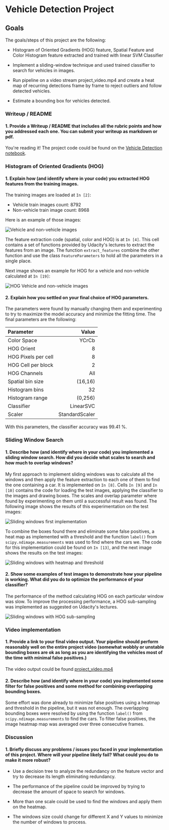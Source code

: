 # Vehicle Detection Project

## Goals

The goals/steps of this project are the following:

- Histogram of Oriented Gradients (HOG) feature, Spatial Feature and  Color Histogram feature extracted and trained with linear SVM Classifier

- Implement a sliding-window technique and used trained classifier to search for vehicles in images.

- Run pipeline on a video stream project_video.mp4 and create a heat map of recurring detections frame by frame to reject outliers and follow detected vehicles.

- Estimate a bounding box for vehicles detected.


### Writeup / README

#### 1. Provide a Writeup / README that includes all the rubric points and how you addressed each one. You can submit your writeup as markdown or pdf.

You're reading it!
The project code could be found on the [Vehicle Detection notebook](project.ipynb).

### Histogram of Oriented Gradients (HOG)

#### 1. Explain how (and identify where in your code) you extracted HOG features from the training images.

The training images are loaded at `In [2]`:

- Vehicle train images count: 8792
- Non-vehicle train image count: 8968

Here is an example of those images:

![Vehicle and non-vehicle images](images/vehicle-non-vehicle.png)

The feature extraction code (spatial, color and HOG) is at `In [4]`. This cell contains a set of functions provided by Udacity's lectures to extract the features from an image. The function `extract_features` combine the other function and use the class `FeatureParameters` to hold all the parameters in a single place.

Next image shows an example for HOG for a vehicle and non-vehicle calculated at `In [19]`:

![HOG Vehicle and non-vehicle images](images/hog.png)

#### 2. Explain how you settled on your final choice of HOG parameters.

The parameters were found by manually changing them and experimenting to try to maximize the model accuracy and minimize the fitting time. The final parameters are the following:

|Parameter|Value|
|:--------|----:|
|Color Space|YCrCb|
|HOG Orient|8|
|HOG Pixels per cell|8|
|HOG Cell per block|2|
|HOG Channels|All|
|Spatial bin size| (16,16)|
|Histogram bins|32|
|Histogram range|(0,256)|
|Classifier|LinearSVC|
|Scaler|StandardScaler|

With this parameters, the classifier accuracy was 99.41 %.

### Sliding Window Search

#### 1. Describe how (and identify where in your code) you implemented a sliding window search. How did you decide what scales to search and how much to overlap windows?

My first approach to implement sliding windows was to calculate all the windows and then apply the feature extraction to each one of them to find the one containing a car. It is implemented on `In [8]`. Cells `In [9]` and `In [10]` contains the code for loading the test images, applying the classifier to the images and drawing boxes. The scales and overlap parameter where found by experimenting on them until a successful result was found. The following image shows the results of this experimentation on the test images:

![Sliding windows first implementation](images/sliding_windows.png)

To combine the boxes found there and eliminate some false positives, a heat map as implemented with a threshold and the function `label()` from `scipy.ndimage.measurements` was used to find where the cars we. The code for this implementation could be found on `In [13]`, and the next image shows the results on the test images:

![Sliding windows with heatmap and threshold](images/withheatmap.png)

#### 2. Show some examples of test images to demonstrate how your pipeline is working. What did you do to optimize the performance of your classifier?

The performance of the method calculating HOG on each particular window was slow. To improve the processing performance, a HOG sub-sampling was implemented as suggested on Udacity's lectures.

![Sliding windows with HOG sub-sampling](images/hog_subsampling.png)

### Video implementation

#### 1. Provide a link to your final video output. Your pipeline should perform reasonably well on the entire project video (somewhat wobbly or unstable bounding boxes are ok as long as you are identifying the vehicles most of the time with minimal false positives.)

The video output could be found [project_video.mp4](video_output/project_video.mp4)

#### 2. Describe how (and identify where in your code) you implemented some filter for false positives and some method for combining overlapping bounding boxes.

Some effort was done already to minimize false positives using a heatmap and threshold in the pipeline, but it was not enough. The overlapping bounding boxes were resolved by using the function `label()` from `scipy.ndimage.measurements` to find the cars. To filter false positives, the image heatmap map was averaged over three consecutive frames.

### Discussion

#### 1. Briefly discuss any problems / issues you faced in your implementation of this project. Where will your pipeline likely fail? What could you do to make it more robust?

- Use a decision tree to analyze the redundancy on the feature vector and try to decrease its length eliminating redundancy.

- The performance of the pipeline could be improved by trying to decrease the amount of space to search for windows.

- More than one scale could be used to find the windows and apply them on the heatmap.

- The windows size could change for different X and Y values to minimize the number of windows to process.


